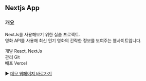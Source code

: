 ## Nextjs App

### 개요

NextJs를 사용해보기 위한 실습 프로젝트.  
영화 API를 사용해 최신 인기 영화의 간략한 정보를 보여주는 웹사이트입니다.

개발 React, NextJs  
관리 Git  
배포 Vercel

▶ [데모 웹페이지 바로가기](https://next-iwtnxgjhp-mintlib66.vercel.app/)
